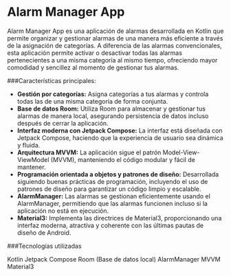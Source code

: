 # Alarm Manager App


Alarm Manager App es una aplicación de alarmas desarrollada en Kotlin que permite organizar y gestionar alarmas de una manera más eficiente a través de la asignación de categorías. A diferencia de las alarmas convencionales, esta aplicación permite activar o desactivar todas las alarmas pertenecientes a una misma categoría al mismo tiempo, ofreciendo mayor comodidad y sencillez al momento de gestionar tus alarmas.

###Características principales:

- **Gestión por categorías:** Asigna categorías a tus alarmas y controla todas las de una misma categoría de forma conjunta.
- **Base de datos Room:** Utiliza Room para almacenar y gestionar tus alarmas de manera local, asegurando persistencia de datos incluso después de cerrar la aplicación.
- **Interfaz moderna con Jetpack Compose:** La interfaz está diseñada con Jetpack Compose, haciendo que la experiencia de usuario sea dinámica y fluida.
- **Arquitectura MVVM:** La aplicación sigue el patrón Model-View-ViewModel (MVVM), manteniendo el código modular y fácil de mantener.
- **Programación orientada a objetos y patrones de diseño:** Desarrollada siguiendo buenas prácticas de programación, incluyendo el uso de patrones de diseño para garantizar un código limpio y escalable.
- **AlarmManager:** Las alarmas se gestionan eficientemente usando el AlarmManager, permitiendo que las alarmas funcionen incluso si la aplicación no está en ejecución.
- **Material3:** Implementa las directrices de Material3, proporcionando una interfaz moderna, atractiva y coherente con las últimas pautas de diseño de Android.   
      
   
###Tecnologías utilizadas

Kotlin
Jetpack Compose
Room (Base de datos local)
AlarmManager
MVVM
Material3
